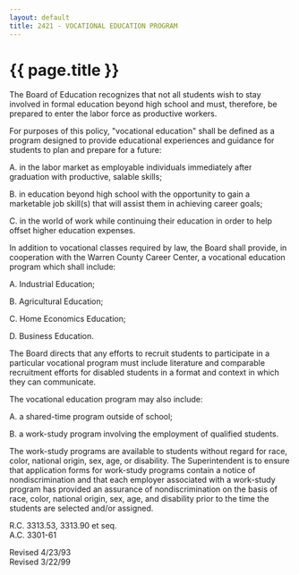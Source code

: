 ```yaml
---
layout: default
title: 2421 - VOCATIONAL EDUCATION PROGRAM
---
```


{{ page.title }}
================

The Board of Education recognizes that not all students wish to stay
involved in formal education beyond high school and must, therefore, be
prepared to enter the labor force as productive workers.

For purposes of this policy, "vocational education" shall be defined as
a program designed to provide educational experiences and guidance for
students to plan and prepare for a future:

A. in the labor market as employable individuals immediately after
graduation with productive, salable skills;

B. in education beyond high school with the opportunity to gain a
marketable job skill(s) that will assist them in achieving career goals;

C. in the world of work while continuing their education in order to
help offset higher education expenses.

In addition to vocational classes required by law, the Board shall
provide, in cooperation with the Warren County Career Center, a
vocational education program which shall include:

A. Industrial Education;

B. Agricultural Education;

C. Home Economics Education;

D. Business Education.

The Board directs that any efforts to recruit students to participate in
a particular vocational program must include literature and comparable
recruitment efforts for disabled students in a format and context in
which they can communicate.

The vocational education program may also include:

A. a shared-time program outside of school;

B. a work-study program involving the employment of qualified students.

The work-study programs are available to students without regard for
race, color, national origin, sex, age, or disability. The
Superintendent is to ensure that application forms for work-study
programs contain a notice of nondiscrimination and that each employer
associated with a work-study program has provided an assurance of
nondiscrimination on the basis of race, color, national origin, sex,
age, and disability prior to the time the students are selected and/or
assigned.

R.C. 3313.53, 3313.90 et seq.\
 A.C. 3301-61

Revised 4/23/93\
 Revised 3/22/99
